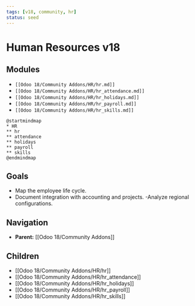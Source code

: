 ```yaml
---
tags: [v18, community, hr]
status: seed
---
```

# Human Resources v18

## Modules
- `[[Odoo 18/Community Addons/HR/hr.md]]`
- `[[Odoo 18/Community Addons/HR/hr_attendance.md]]`
- `[[Odoo 18/Community Addons/HR/hr_holidays.md]]`
- `[[Odoo 18/Community Addons/HR/hr_payroll.md]]`
- `[[Odoo 18/Community Addons/HR/hr_skills.md]]`

```plantuml
@startmindmap
* HR
** hr
** attendance
** holidays
** payroll
** skills
@endmindmap
```

## Goals
- Map the employee life cycle.
- Document integration with accounting and projects.
-Analyze regional configurations.







## Navigation
- **Parent:** [[Odoo 18/Community Addons]]


## Children
- [[Odoo 18/Community Addons/HR/hr]]
- [[Odoo 18/Community Addons/HR/hr_attendance]]
- [[Odoo 18/Community Addons/HR/hr_holidays]]
- [[Odoo 18/Community Addons/HR/hr_payroll]]
- [[Odoo 18/Community Addons/HR/hr_skills]]